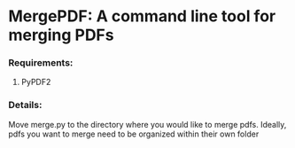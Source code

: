 # MergePDF: A command line tool for merging PDFs

### Requirements:
1. PyPDF2

### Details:
Move merge.py to the directory where you would like to merge pdfs. 
Ideally, pdfs you want to merge need to be organized within their own folder

